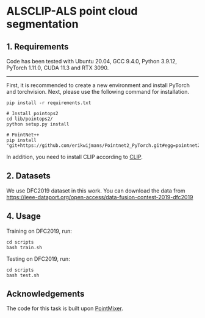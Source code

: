# ALSCLIP-ALS point cloud segmentation

## 1. Requirements
Code has been tested with Ubuntu 20.04, GCC 9.4.0, Python 3.9.12, PyTorch 1.11.0, CUDA 11.3 and RTX 3090.
***
First, it is recommended to create a new environment and install PyTorch and torchvision. Next, please use the following command for installation.

```
pip install -r requirements.txt

# Install pointops2
cd lib/pointops2/
python setup.py install

# PointNet++
pip install "git+https://github.com/erikwijmans/Pointnet2_PyTorch.git#egg=pointnet2_ops&subdirectory=pointnet2_ops_lib"
```

In addition, you need to install CLIP according to [CLIP](https://github.com/openai/CLIP).

## 2. Datasets

We use DFC2019 dataset in this work. You can download the data from https://ieee-dataport.org/open-access/data-fusion-contest-2019-dfc2019

## 4. Usage
Training on DFC2019, run:
```
cd scripts
bash train.sh
```
Testing on DFC2019, run:
```
cd scripts
bash test.sh
```

## Acknowledgements

The code for this task is built upon [PointMixer](https://github.com/LifeBeyondExpectations/ECCV22-PointMixer).
